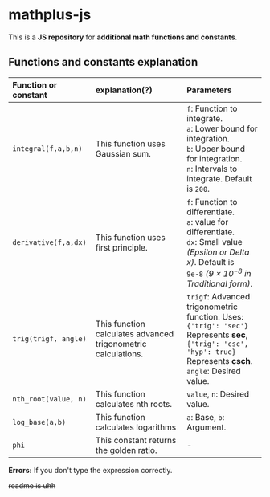 # mathplus-js

This is a **JS repository** for **additional math functions and constants**.

## Functions and constants explanation

|Function or constant|explanation(?)|Parameters|
|:-|:-|:-|
|`integral(f,a,b,n)`|This function uses Gaussian sum.|`f`: Function to integrate.<br/>`a`: Lower bound for integration.<br/>`b`: Upper bound for integration.<br/>`n`: Intervals to integrate. Default is `200`.|
|`derivative(f,a,dx)`|This function uses first principle.|`f`: Function to differentiate.<br/>`a`: value for differentiate.<br/>`dx`: Small value *(Epsilon or Delta x)*. Default is<br/>`9e-8` *(9 &times; 10<sup>&minus;8</sup> in Traditional form)*.|
|`trig(trigf, angle)`|This function calculates advanced trigonometric calculations.|`trigf`: Advanced trigonometric function. Uses:<br/>`{'trig': 'sec'}` Represents **sec**,<br/>`{'trig': 'csc', 'hyp': true}` Represents **csch**.<br/>`angle`: Desired value.|
|`nth_root(value, n)`|This function calculates nth roots.|`value`, `n`: Desired value.|
|`log_base(a,b)`|This function calculates logarithms|`a`: Base, `b`: Argument.|
|`phi`|This constant returns the golden ratio.|-|

**Errors:** If you don't type the expression correctly.

~~readme is uhh~~
